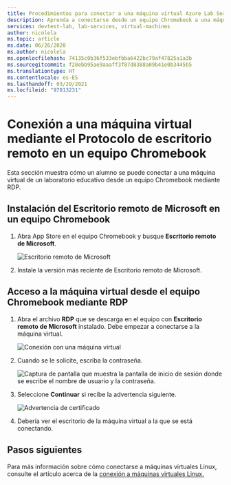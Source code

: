 ```yaml
---
title: Procedimientos para conectar a una máquina virtual Azure Lab Services desde Chromebook | Microsoft Docs
description: Aprenda a conectarse desde un equipo Chromebook a una máquina virtual en Azure Lab Services.
services: devtest-lab, lab-services, virtual-machines
author: nicolela
ms.topic: article
ms.date: 06/26/2020
ms.author: nicolela
ms.openlocfilehash: 74135c0b36f533ebfbba6422bc79af47825a1a3b
ms.sourcegitcommit: f28ebb95ae9aaaff3f87d8388a09b41e0b3445b5
ms.translationtype: HT
ms.contentlocale: es-ES
ms.lasthandoff: 03/29/2021
ms.locfileid: "97813231"
---
```

# <a name="connect-to-a-vm-using-remote-desktop-protocol-on-a-chromebook"></a>Conexión a una máquina virtual mediante el Protocolo de escritorio remoto en un equipo Chromebook

Esta sección muestra cómo un alumno se puede conectar a una máquina virtual de un laboratorio educativo desde un equipo Chromebook mediante RDP.

## <a name="install-microsoft-remote-desktop-on-a-chromebook"></a>Instalación del Escritorio remoto de Microsoft en un equipo Chromebook

1. Abra App Store en el equipo Chromebook y busque **Escritorio remoto de Microsoft**.

    ![Escritorio remoto de Microsoft](./media/how-to-use-classroom-lab/install-ms-remote-desktop-chromebook.png)
    
1. Instale la versión más reciente de Escritorio remoto de Microsoft. 

## <a name="access-the-vm-from-your-chromebook-using-rdp"></a>Acceso a la máquina virtual desde el equipo Chromebook mediante RDP

1. Abra el archivo **RDP** que se descarga en el equipo con **Escritorio remoto de Microsoft** instalado. Debe empezar a conectarse a la máquina virtual. 

    ![Conexión con una máquina virtual](./media/how-to-use-classroom-lab/connect-vm-chromebook.png)

1. Cuando se le solicite, escriba la contraseña.

    ![Captura de pantalla que muestra la pantalla de inicio de sesión donde se escribe el nombre de usuario y la contraseña.](./media/how-to-use-classroom-lab/password-chromebook.png)

1. Seleccione **Continuar** si recibe la advertencia siguiente. 

    ![Advertencia de certificado](./media/how-to-use-classroom-lab/certificate-error-chromebook.png)

1. Debería ver el escritorio de la máquina virtual a la que se está conectando.

## <a name="next-steps"></a>Pasos siguientes

Para más información sobre cómo conectarse a máquinas virtuales Linux, consulte el artículo acerca de la [conexión a máquinas virtuales Linux.](how-to-use-remote-desktop-linux-student.md)

